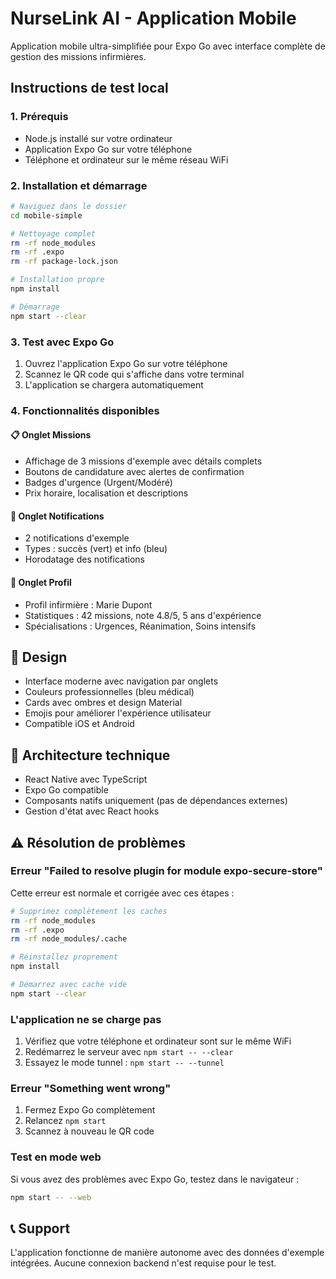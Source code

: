 # NurseLink AI - Application Mobile

Application mobile ultra-simplifiée pour Expo Go avec interface complète de gestion des missions infirmières.

## Instructions de test local

### 1. Prérequis
- Node.js installé sur votre ordinateur
- Application Expo Go sur votre téléphone
- Téléphone et ordinateur sur le même réseau WiFi

### 2. Installation et démarrage
```bash
# Naviguez dans le dossier
cd mobile-simple

# Nettoyage complet
rm -rf node_modules
rm -rf .expo
rm -rf package-lock.json

# Installation propre
npm install

# Démarrage
npm start --clear
```

### 3. Test avec Expo Go
1. Ouvrez l'application Expo Go sur votre téléphone
2. Scannez le QR code qui s'affiche dans votre terminal
3. L'application se chargera automatiquement

### 4. Fonctionnalités disponibles

#### 📋 Onglet Missions
- Affichage de 3 missions d'exemple avec détails complets
- Boutons de candidature avec alertes de confirmation
- Badges d'urgence (Urgent/Modéré)
- Prix horaire, localisation et descriptions

#### 🔔 Onglet Notifications  
- 2 notifications d'exemple
- Types : succès (vert) et info (bleu)
- Horodatage des notifications

#### 👤 Onglet Profil
- Profil infirmière : Marie Dupont
- Statistiques : 42 missions, note 4.8/5, 5 ans d'expérience
- Spécialisations : Urgences, Réanimation, Soins intensifs

## 🎨 Design
- Interface moderne avec navigation par onglets
- Couleurs professionnelles (bleu médical)
- Cards avec ombres et design Material
- Emojis pour améliorer l'expérience utilisateur
- Compatible iOS et Android

## 🔧 Architecture technique
- React Native avec TypeScript
- Expo Go compatible
- Composants natifs uniquement (pas de dépendances externes)
- Gestion d'état avec React hooks

## ⚠️ Résolution de problèmes

### Erreur "Failed to resolve plugin for module expo-secure-store"
Cette erreur est normale et corrigée avec ces étapes :
```bash
# Supprimez complètement les caches
rm -rf node_modules
rm -rf .expo
rm -rf node_modules/.cache

# Réinstallez proprement
npm install

# Démarrez avec cache vide
npm start --clear
```

### L'application ne se charge pas
1. Vérifiez que votre téléphone et ordinateur sont sur le même WiFi
2. Redémarrez le serveur avec `npm start -- --clear`
3. Essayez le mode tunnel : `npm start -- --tunnel`

### Erreur "Something went wrong"
1. Fermez Expo Go complètement
2. Relancez `npm start`
3. Scannez à nouveau le QR code

### Test en mode web
Si vous avez des problèmes avec Expo Go, testez dans le navigateur :
```bash
npm start -- --web
```

## 📞 Support
L'application fonctionne de manière autonome avec des données d'exemple intégrées. Aucune connexion backend n'est requise pour le test.